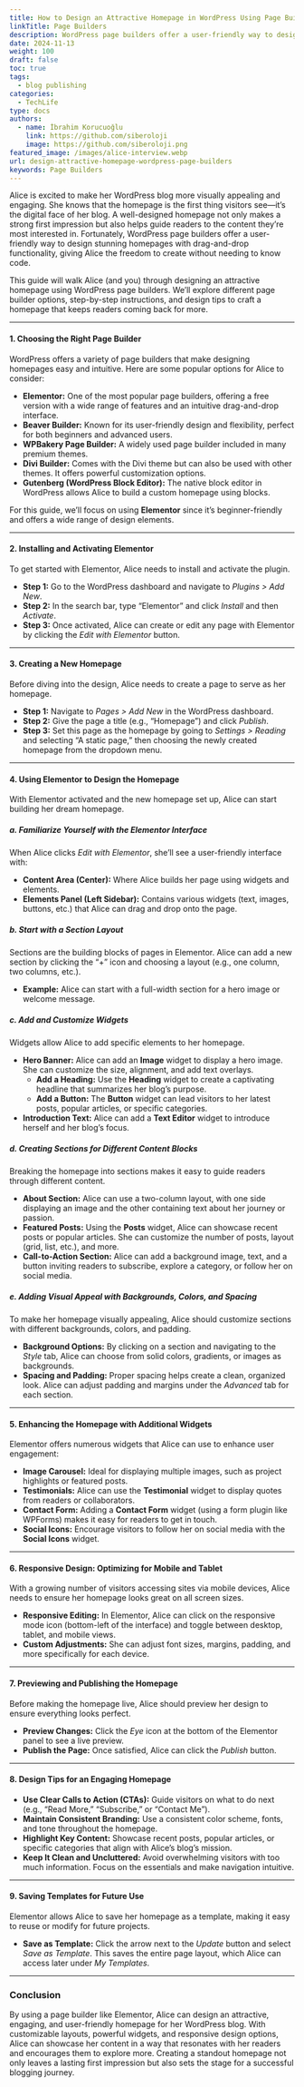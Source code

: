 ```yaml
---
title: How to Design an Attractive Homepage in WordPress Using Page Builders
linkTitle: Page Builders
description: WordPress page builders offer a user-friendly way to design stunning homepages with drag-and-drop functionality, giving Alice the freedom to create without needing to know code.
date: 2024-11-13
weight: 100
draft: false
toc: true
tags:
  - blog publishing
categories:
  - TechLife
type: docs
authors:
  - name: İbrahim Korucuoğlu
    link: https://github.com/siberoloji
    image: https://github.com/siberoloji.png
featured_image: /images/alice-interview.webp
url: design-attractive-homepage-wordpress-page-builders
keywords: Page Builders
---
```



Alice is excited to make her WordPress blog more visually appealing and engaging. She knows that the homepage is the first thing visitors see—it’s the digital face of her blog. A well-designed homepage not only makes a strong first impression but also helps guide readers to the content they’re most interested in. Fortunately, WordPress page builders offer a user-friendly way to design stunning homepages with drag-and-drop functionality, giving Alice the freedom to create without needing to know code.

This guide will walk Alice (and you) through designing an attractive homepage using WordPress page builders. We’ll explore different page builder options, step-by-step instructions, and design tips to craft a homepage that keeps readers coming back for more.

---

#### **1. Choosing the Right Page Builder**

WordPress offers a variety of page builders that make designing homepages easy and intuitive. Here are some popular options for Alice to consider:

- **Elementor:** One of the most popular page builders, offering a free version with a wide range of features and an intuitive drag-and-drop interface.
- **Beaver Builder:** Known for its user-friendly design and flexibility, perfect for both beginners and advanced users.
- **WPBakery Page Builder:** A widely used page builder included in many premium themes.
- **Divi Builder:** Comes with the Divi theme but can also be used with other themes. It offers powerful customization options.
- **Gutenberg (WordPress Block Editor):** The native block editor in WordPress allows Alice to build a custom homepage using blocks.

For this guide, we’ll focus on using **Elementor** since it’s beginner-friendly and offers a wide range of design elements.

---

#### **2. Installing and Activating Elementor**

To get started with Elementor, Alice needs to install and activate the plugin.

- **Step 1:** Go to the WordPress dashboard and navigate to *Plugins > Add New*.
- **Step 2:** In the search bar, type “Elementor” and click *Install* and then *Activate*.
- **Step 3:** Once activated, Alice can create or edit any page with Elementor by clicking the *Edit with Elementor* button.

---

#### **3. Creating a New Homepage**

Before diving into the design, Alice needs to create a page to serve as her homepage.

- **Step 1:** Navigate to *Pages > Add New* in the WordPress dashboard.
- **Step 2:** Give the page a title (e.g., “Homepage”) and click *Publish*.
- **Step 3:** Set this page as the homepage by going to *Settings > Reading* and selecting “A static page,” then choosing the newly created homepage from the dropdown menu.

---

#### **4. Using Elementor to Design the Homepage**

With Elementor activated and the new homepage set up, Alice can start building her dream homepage.

##### **a. Familiarize Yourself with the Elementor Interface**

When Alice clicks *Edit with Elementor*, she’ll see a user-friendly interface with:

- **Content Area (Center):** Where Alice builds her page using widgets and elements.
- **Elements Panel (Left Sidebar):** Contains various widgets (text, images, buttons, etc.) that Alice can drag and drop onto the page.

##### **b. Start with a Section Layout**

Sections are the building blocks of pages in Elementor. Alice can add a new section by clicking the “+” icon and choosing a layout (e.g., one column, two columns, etc.).

- **Example:** Alice can start with a full-width section for a hero image or welcome message.

##### **c. Add and Customize Widgets**

Widgets allow Alice to add specific elements to her homepage.

- **Hero Banner:** Alice can add an **Image** widget to display a hero image. She can customize the size, alignment, and add text overlays.
  - **Add a Heading:** Use the **Heading** widget to create a captivating headline that summarizes her blog’s purpose.
  - **Add a Button:** The **Button** widget can lead visitors to her latest posts, popular articles, or specific categories.
- **Introduction Text:** Alice can add a **Text Editor** widget to introduce herself and her blog’s focus.

##### **d. Creating Sections for Different Content Blocks**

Breaking the homepage into sections makes it easy to guide readers through different content.

- **About Section:** Alice can use a two-column layout, with one side displaying an image and the other containing text about her journey or passion.
- **Featured Posts:** Using the **Posts** widget, Alice can showcase recent posts or popular articles. She can customize the number of posts, layout (grid, list, etc.), and more.
- **Call-to-Action Section:** Alice can add a background image, text, and a button inviting readers to subscribe, explore a category, or follow her on social media.

##### **e. Adding Visual Appeal with Backgrounds, Colors, and Spacing**

To make her homepage visually appealing, Alice should customize sections with different backgrounds, colors, and padding.

- **Background Options:** By clicking on a section and navigating to the *Style* tab, Alice can choose from solid colors, gradients, or images as backgrounds.
- **Spacing and Padding:** Proper spacing helps create a clean, organized look. Alice can adjust padding and margins under the *Advanced* tab for each section.

---

#### **5. Enhancing the Homepage with Additional Widgets**

Elementor offers numerous widgets that Alice can use to enhance user engagement:

- **Image Carousel:** Ideal for displaying multiple images, such as project highlights or featured posts.
- **Testimonials:** Alice can use the **Testimonial** widget to display quotes from readers or collaborators.
- **Contact Form:** Adding a **Contact Form** widget (using a form plugin like WPForms) makes it easy for readers to get in touch.
- **Social Icons:** Encourage visitors to follow her on social media with the **Social Icons** widget.

---

#### **6. Responsive Design: Optimizing for Mobile and Tablet**

With a growing number of visitors accessing sites via mobile devices, Alice needs to ensure her homepage looks great on all screen sizes.

- **Responsive Editing:** In Elementor, Alice can click on the responsive mode icon (bottom-left of the interface) and toggle between desktop, tablet, and mobile views.
- **Custom Adjustments:** She can adjust font sizes, margins, padding, and more specifically for each device.

---

#### **7. Previewing and Publishing the Homepage**

Before making the homepage live, Alice should preview her design to ensure everything looks perfect.

- **Preview Changes:** Click the *Eye* icon at the bottom of the Elementor panel to see a live preview.
- **Publish the Page:** Once satisfied, Alice can click the *Publish* button.

---

#### **8. Design Tips for an Engaging Homepage**

- **Use Clear Calls to Action (CTAs):** Guide visitors on what to do next (e.g., “Read More,” “Subscribe,” or “Contact Me”).
- **Maintain Consistent Branding:** Use a consistent color scheme, fonts, and tone throughout the homepage.
- **Highlight Key Content:** Showcase recent posts, popular articles, or specific categories that align with Alice’s blog’s mission.
- **Keep It Clean and Uncluttered:** Avoid overwhelming visitors with too much information. Focus on the essentials and make navigation intuitive.

---

#### **9. Saving Templates for Future Use**

Elementor allows Alice to save her homepage as a template, making it easy to reuse or modify for future projects.

- **Save as Template:** Click the arrow next to the *Update* button and select *Save as Template*. This saves the entire page layout, which Alice can access later under *My Templates*.

---

### **Conclusion**

By using a page builder like Elementor, Alice can design an attractive, engaging, and user-friendly homepage for her WordPress blog. With customizable layouts, powerful widgets, and responsive design options, Alice can showcase her content in a way that resonates with her readers and encourages them to explore more. Creating a standout homepage not only leaves a lasting first impression but also sets the stage for a successful blogging journey.

